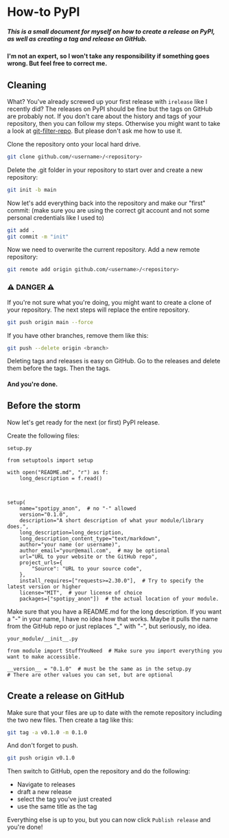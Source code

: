 # How-to PyPI

##### This is a small document for myself on how to create a release on PyPI, as well as creating a tag and release on GitHub.

#### I'm not an expert, so I won't take any responsibility if something goes wrong. But feel free to correct me.

## Cleaning

What? You've already screwed up your first release with `irelease` like I recently did? 
The releases on PyPI should be fine but the tags on GitHub are probably not.
If you don't care about the history and tags of your repository, then you can follow my steps.
Otherwise you might want to take a look at [git-filter-repo](https://github.com/newren/git-filter-repo). But please don't ask me how to use it.


Clone the repository onto your local hard drive.
```bash
git clone github.com/<username>/<repository>
```
Delete the .git folder in your repository to start over and create a new repository:
```bash
git init -b main
```

Now let's add everything back into the repository and make our "first" commit:
(make sure you are using the correct git account and not some personal credentials like I used to)
```bash
git add .
git commit -m "init"
```

Now we need to overwrite the current repository.
Add a new remote repository:
```bash
git remote add origin github.com/<username>/<repository>
```

### ⚠️ DANGER ⚠️

If you're not sure what you're doing, you might want to create a clone of your repository.
The next steps will replace the entire repository.

```bash
git push origin main --force
```

If you have other branches, remove them like this:
```bash
git push --delete origin <branch>
```

Deleting tags and releases is easy on GitHub. Go to the releases and delete them before the tags. Then the tags.

#### And you're done.


## Before the storm

Now let's get ready for the next (or first) PyPI release.

Create the following files:

`setup.py`
```python3
from setuptools import setup

with open("README.md", "r") as f:
    long_description = f.read()



setup(
    name="spotipy_anon",  # no "-" allowed
    version="0.1.0",
    description="A short description of what your module/library does.",
    long_description=long_description,
    long_description_content_type="text/markdown",
    author="your name (or username)",
    author_email="your@email.com",  # may be optional
    url="URL to your website or the GitHub repo",
    project_urls={
        "Source": "URL to your source code",
    },
    install_requires=["requests>=2.30.0"],  # Try to specify the latest version or higher
    license="MIT",  # your license of choice
    packages=["spotipy_anon"])  # the actual location of your module.
```
Make sure that you have a README.md for the long description.
If you want a "-" in your name, I have no idea how that works. Maybe it pulls the name from the GitHub repo or just replaces "_" with "-", but seriously, no idea.


`your_module/__init__.py`
```python3
from module import StuffYouNeed  # Make sure you import everything you want to make accessible.

__version__ = "0.1.0"  # must be the same as in the setup.py
# There are other values you can set, but are optional
```

## Create a release on GitHub

Make sure that your files are up to date with the remote repository including the two new files.
Then create a tag like this:
```bash
git tag -a v0.1.0 -m 0.1.0
```
And don't forget to push.
```bash
git push origin v0.1.0
```

Then switch to GitHub, open the repository and do the following:
- Navigate to releases
- draft a new release
- select the tag you've just created
- use the same title as the tag

Everything else is up to you, but you can now click `Publish release` and you're done!




